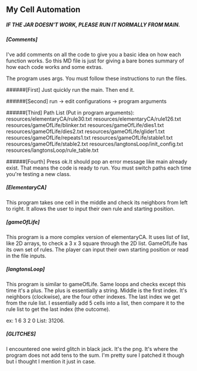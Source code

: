 ## **My Cell Automation**

##### IF THE JAR DOESN'T WORK, PLEASE RUN IT NORMALLY FROM MAIN. 


##### [Comments]
I've add comments on all the code to give you a basic idea on how each function works. So this
MD file is just for giving a bare bones summary of how each code works and some extras.

The program uses args. You must follow these instructions to run the files.

######[First]
Just quickly run the main. Then end it. 

######[Second]
run -> edit configurations -> program arguments

######[Third]
Path List (Put in program arguments): 
resources/elementaryCA/rule30.txt
resources/elementaryCA/rule126.txt
resources/gameOfLife/blinker.txt
resources/gameOfLife/dies1.txt
resources/gameOfLife/dies2.txt
resources/gameOfLife/glider1.txt
resources/gameOfLife/repeats1.txt
resources/gameOfLife/stable1.txt
resources/gameOfLife/stable2.txt
resources/langtonsLoop/init_config.txt resources/langtonsLoop/rule_table.txt 

######[Fourth]
Press ok.It should pop an error message like main already exist. That means the code is ready to run. You must switch
paths each time you're testing a new class. 

##### [ElementaryCA]
This program takes one cell in the middle and check its neighbors from left to right. It allows the user to input their 
own rule and starting position. 

##### [gameOfLife]
This program is a more complex version of elementaryCA. It uses list of list, like 2D arrays, to check a 3 x 3 square
through the 2D list. GameOfLife has its own set of rules. The player can input their own starting position or read in
the file inputs. 

##### [langtonsLoop]
This program is similar to gameOfLife. Same loops and checks except this time it's a plus. The plus is essentially a string.
Middle is the first index. It's neighbors (clockwise), are the four other indexes. The last index we get from the rule list. 
I essentially add 5 cells into a list, then compare it to the rule list to get the last index (the outcome).

ex:
    1
6   3   2
    0 
List: 31206.   
##### [GLITCHES]
I encountered one weird glitch in black jack. It's the png. It's where the program does not add tens to the sum. I'm
pretty sure I patched it though but i thought I mention it just in case. 